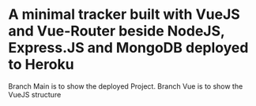 # A minimal tracker built with VueJS and Vue-Router beside NodeJS, Express.JS and MongoDB deployed to Heroku

Branch Main is to show the deployed Project. Branch Vue is to show the VueJS
structure
